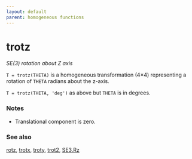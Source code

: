```yaml
---
layout: default
parent: homogeneous functions
---
```

# trotz
_SE(3) rotation about Z axis_


```T = trotz(THETA)``` is a homogeneous transformation (4&times;4) representing a rotation
of `THETA` radians about the z-axis.


```T = trotz(THETA, 'deg')``` as above but `THETA` is in degrees.
### Notes
* Translational component is zero.

### See also

[rotz](rotz.md), [trotx](trotx.md), [troty](troty.md), [trot2](trot2.md), [SE3.Rz](SE3.Rz.md)
